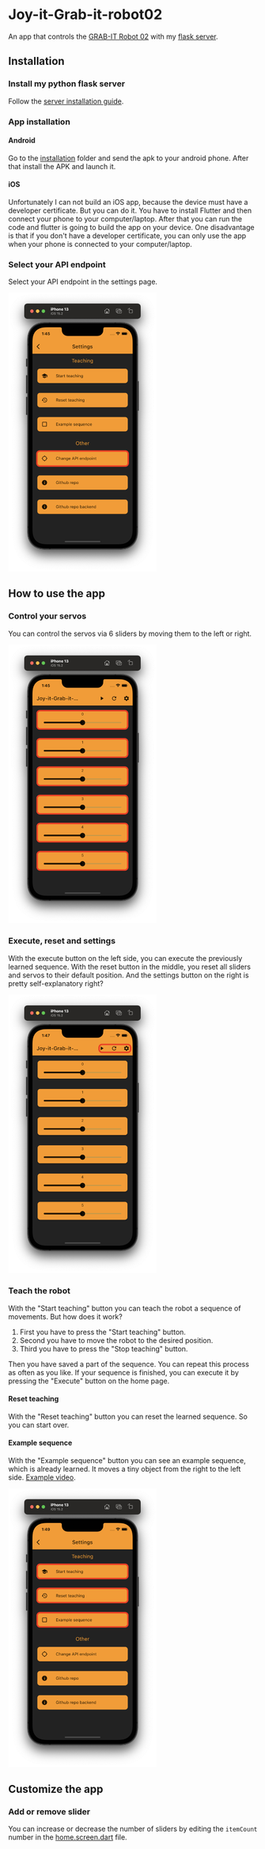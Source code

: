 # Joy-it-Grab-it-robot02
An app that controls the [GRAB-IT Robot 02](https://joy-it.net/de/products/Robot02) with my [flask server](https://github.com/floodoo/Joy-it-Grab-it-robot02-backend).

## Installation

### Install my python flask server
Follow the [server installation guide](https://github.com/floodoo/Joy-it-Grab-it-robot02-backend#installation).

### App installation
#### Android
Go to the [installation](installation_files/Joy-it-Grab-it-robot02.apk) folder and send the apk to your android phone. After that install the APK and launch it.

#### iOS
Unfortunately I can not build an iOS app, because the device must have a developer certificate. But you can do it. You have to install Flutter and then connect your phone to your computer/laptop. After that you can run the code and flutter is going to build the app on your device. One disadvantage is that if you don't have a developer certificate, you can only use the app when your phone is connected to your computer/laptop.

### Select your API endpoint
Select your API endpoint in the settings page.

<img src="https://github.com/floodoo/Joy-it-Grab-it-robot02-frontend/blob/main/assets/images/settings_page_change_api_endpoint.png?raw=true" width="300">

## How to use the app
### Control your servos
You can control the servos via 6 sliders by moving them to the left or right.

<img src="https://github.com/floodoo/Joy-it-Grab-it-robot02-frontend/blob/main/assets/images/slider_page_slider.png?raw=true" width="300">

### Execute, reset and settings
With the execute button on the left side, you can execute the previously learned sequence. With the reset button in the middle, you reset all sliders and servos to their default position. And the settings button on the right is pretty self-explanatory right?

<img src="https://github.com/floodoo/Joy-it-Grab-it-robot02-frontend/blob/main/assets/images/slider_page_buttons.png?raw=true" width="300">

### Teach the robot
With the "Start teaching" button you can teach the robot a sequence of movements. But how does it work? 
1. First you have to press the "Start teaching" button.
2. Second you have to move the robot to the desired position.
3. Third you have to press the "Stop teaching" button.
   
Then you have saved a part of the sequence. You can repeat this process as often as you like.
If your sequence is finished, you can execute it by pressing the "Execute" button on the home page.

#### Reset teaching
With the "Reset teaching" button you can reset the learned sequence. So you can start over.

#### Example sequence
With the "Example sequence" button you can see an example sequence, which is already learned. It moves a tiny object from the right to the left side. [Example video](https://youtu.be/DA7x8Jc-tic?t=34).

<img src="https://github.com/floodoo/Joy-it-Grab-it-robot02-frontend/blob/main/assets/images/settings_teaching.png?raw=true" width="300">

## Customize the app
### Add or remove slider
You can increase or decrease the number of sliders by editing the `itemCount` number in the [home.screen.dart](lib/ui/screens/home/home.screen.dart) file.
